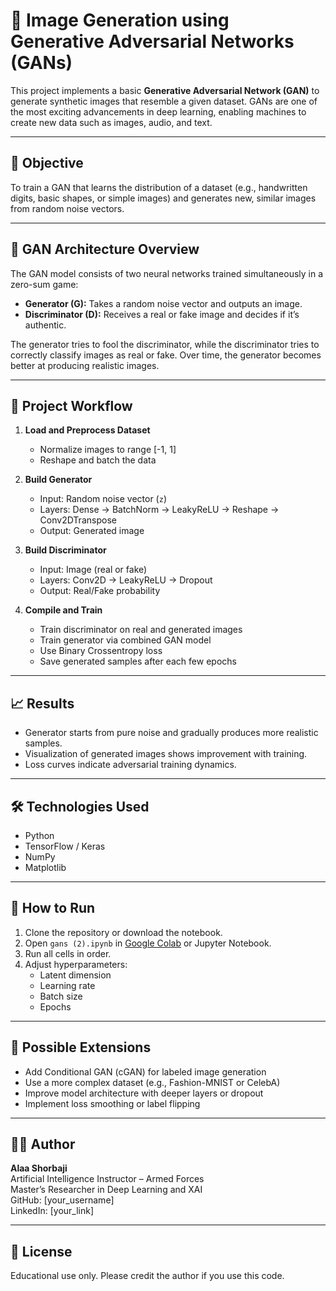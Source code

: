 # 🧠 Image Generation using Generative Adversarial Networks (GANs)

This project implements a basic **Generative Adversarial Network (GAN)** to generate synthetic images that resemble a given dataset. GANs are one of the most exciting advancements in deep learning, enabling machines to create new data such as images, audio, and text.

---

## 🎯 Objective

To train a GAN that learns the distribution of a dataset (e.g., handwritten digits, basic shapes, or simple images) and generates new, similar images from random noise vectors.

---

## 🧠 GAN Architecture Overview

The GAN model consists of two neural networks trained simultaneously in a zero-sum game:
- **Generator (G):** Takes a random noise vector and outputs an image.
- **Discriminator (D):** Receives a real or fake image and decides if it’s authentic.

The generator tries to fool the discriminator, while the discriminator tries to correctly classify images as real or fake. Over time, the generator becomes better at producing realistic images.

---

## 🧪 Project Workflow

1. **Load and Preprocess Dataset**
   - Normalize images to range [-1, 1]
   - Reshape and batch the data

2. **Build Generator**
   - Input: Random noise vector (`z`)
   - Layers: Dense → BatchNorm → LeakyReLU → Reshape → Conv2DTranspose
   - Output: Generated image

3. **Build Discriminator**
   - Input: Image (real or fake)
   - Layers: Conv2D → LeakyReLU → Dropout
   - Output: Real/Fake probability

4. **Compile and Train**
   - Train discriminator on real and generated images
   - Train generator via combined GAN model
   - Use Binary Crossentropy loss
   - Save generated samples after each few epochs

---

## 📈 Results

- Generator starts from pure noise and gradually produces more realistic samples.
- Visualization of generated images shows improvement with training.
- Loss curves indicate adversarial training dynamics.

---

## 🛠️ Technologies Used

- Python
- TensorFlow / Keras
- NumPy
- Matplotlib

---

## 🚀 How to Run

1. Clone the repository or download the notebook.
2. Open `gans (2).ipynb` in [Google Colab](https://colab.research.google.com/) or Jupyter Notebook.
3. Run all cells in order.
4. Adjust hyperparameters:
   - Latent dimension
   - Learning rate
   - Batch size
   - Epochs

---

## 📌 Possible Extensions

- Add Conditional GAN (cGAN) for labeled image generation
- Use a more complex dataset (e.g., Fashion-MNIST or CelebA)
- Improve model architecture with deeper layers or dropout
- Implement loss smoothing or label flipping

---

## 👩‍💻 Author

**Alaa Shorbaji**  
Artificial Intelligence Instructor – Armed Forces  
Master’s Researcher in Deep Learning and XAI  
GitHub: [your_username]  
LinkedIn: [your_link]

---

## 📜 License

Educational use only. Please credit the author if you use this code.
